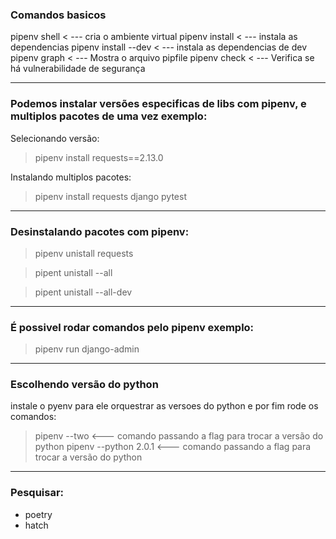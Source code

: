 ### Comandos basicos

pipenv shell < --- cria o ambiente virtual
pipenv install  < --- instala as dependencias
pipenv install --dev < --- instala as dependencias de dev
pipenv graph < --- Mostra o arquivo pipfile
pipenv check < --- Verifica se há vulnerabilidade de segurança


----------------------------------------------------------
### Podemos instalar versões especificas de libs com pipenv, e multiplos pacotes de uma vez exemplo:

Selecionando versão:
> pipenv install requests==2.13.0

Instalando multiplos pacotes: 
> pipenv install requests django pytest

----------------------------------------------------------
### Desinstalando pacotes com pipenv:

> pipenv unistall requests

> pipent unistall  --all

> pipent unistall  --all-dev

----------------------------------------------------------
### É possivel rodar comandos pelo pipenv exemplo:

> pipenv run django-admin

----------------------------------------------------------
### Escolhendo versão do python

instale o pyenv para ele orquestrar as versoes do python e por fim rode os comandos:

> pipenv --two <--- comando passando a flag para trocar a versão do python
> pipenv --python 2.0.1 <--- comando passando a flag para trocar a versão do python

----------------------------------------------------------
### Pesquisar:

* poetry
* hatch